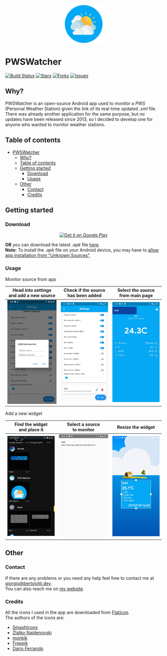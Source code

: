 <p align="center"><a href="https://bertolotti.dev/PWSWatcher"><img height="125px" width="125px" src="./pws_watcher/assets/images/icon.svg" alt="PWSWatcher"/></a></p>

# PWSWatcher

[![Build Status](https://travis-ci.com/GiorgioBertolotti/PWSWatcher.svg?branch=master)](https://travis-ci.com/GiorgioBertolotti/PWSWatcher)
[![Stars](https://img.shields.io/github/stars/GiorgioBertolotti/PWSWatcher.svg)](https://github.com/GiorgioBertolotti/PWSWatcher/stargazers)
[![Forks](https://img.shields.io/github/forks/GiorgioBertolotti/PWSWatcher.svg)](https://github.com/GiorgioBertolotti/PWSWatcher/network/members)
[![Issues](https://img.shields.io/github/issues/GiorgioBertolotti/PWSWatcher.svg)](https://github.com/GiorgioBertolotti/PWSWatcher/issues)

## Why?

PWSWatcher is an open-source Android app used to monitor a *PWS* (Personal Weather Station) given the link of its real-time updated *.xml* file.  
There was already another application for the same purpose, but no updates have been released since 2013, so I decided to develop one for anyone who wanted to monitor weather stations.

## Table of contents

- [PWSWatcher](#pwswatcher)
  - [Why?](#why)
  - [Table of contents](#table-of-contents)
  - [Getting started](#getting-started)
    - [Download](#download)
    - [Usage](#usage)
  - [Other](#other)
    - [Contact](#contact)
    - [Credits](#credits)

## Getting started

### Download

<center><a href='https://play.google.com/store/apps/details?id=com.zem.pwswatcher&pcampaignid=MKT-Other-global-all-co-prtnr-py-PartBadge-Mar2515-1'><img alt='Get it on Google Play' src='https://play.google.com/intl/en/badges/images/generic/en_badge_web_generic.png' width='50%'/></a></center>

**OR** you can download the latest *.apk* file [here](https://github.com/GiorgioBertolotti/PWSWatcher/releases).  
**Note:** To install the *.apk* file on your Android device, you may have to [allow app installation from "Unknown Sources"](https://www.applivery.com/docs/troubleshooting/android-unknown-sources).

### Usage

Monitor source from app

| **Head into settings<br />and add a new source**                                                       | **Check if the source<br />has been added**                                                              | **Select the source<br />from main page**                                                                 |
| ------------------------------------------------------------------------------------------------------ | -------------------------------------------------------------------------------------------------------- | --------------------------------------------------------------------------------------------------------- |
| ![Add source](https://raw.githubusercontent.com/GiorgioBertolotti/PWSWatcher/master/screenshots/1.jpg) | ![Source added](https://raw.githubusercontent.com/GiorgioBertolotti/PWSWatcher/master/screenshots/2.jpg) | ![Select source](https://raw.githubusercontent.com/GiorgioBertolotti/PWSWatcher/master/screenshots/3.jpg) |

Add a new widget

| **Find the widget<br />and place it**                                                                        | **Select a source<br />to monitor**                                                                       | **Resize the widget**                                                                                     |
| ------------------------------------------------------------------------------------------------------------ | --------------------------------------------------------------------------------------------------------- | --------------------------------------------------------------------------------------------------------- |
| ![Place the widget](https://raw.githubusercontent.com/GiorgioBertolotti/PWSWatcher/master/screenshots/4.jpg) | ![Select source](https://raw.githubusercontent.com/GiorgioBertolotti/PWSWatcher/master/screenshots/5.jpg) | ![Resize widget](https://raw.githubusercontent.com/GiorgioBertolotti/PWSWatcher/master/screenshots/6.jpg) |

## Other

### Contact

If there are any problems or you need any help feel free to contact me at [giorgio@bertolotti.dev](mailto:giorgio@bertolotti.dev).  
You can also reach me on [my website](https://bertolotti.dev/).

### Credits

All the icons I used in the app are downloaded from [FlatIcon](https://flaticon.com/).  
The authors of the icons are:

- [SmashIcons](https://www.flaticon.com/authors/smashicons)
- [Zlatko Najdenovski](https://www.flaticon.com/authors/zlatko-najdenovski)
- [monkik](https://www.flaticon.com/authors/monkik)
- [Freepik](https://www.freepik.com/)
- [Dario Ferrando](https://www.flaticon.com/authors/dario-ferrando)